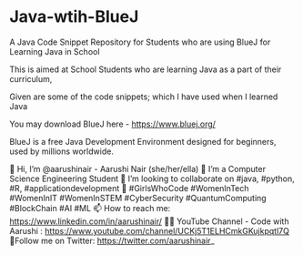 # Java-wtih-BlueJ
A Java Code Snippet Repository for Students who are using BlueJ for Learning Java in School

This is aimed at School Students who are learning Java as a part of their curriculum,

Given are some of the code snippets; which I have used when I learned Java

You may download BlueJ here - https://www.bluej.org/

BlueJ is a free Java Development Environment designed for beginners, used by millions worldwide.





👋 Hi, I’m @aarushinair - Aarushi Nair (she/her/ella)
👀 I’m a Computer Science Engineering Student
💞️ I’m looking to collaborate on #java, #python, #R, #applicationdevelopment
🌱 #GirlsWhoCode #WomenInTech #WomenInIT #WomenInSTEM #CyberSecurity #QuantumComputing #BlockChain #AI #ML
📫 How to reach me: https://www.linkedin.com/in/aarushinair/
👩‍🏫 YouTube Channel - Code with Aarushi : https://www.youtube.com/channel/UCKj5T1ELHCmkGKujkpqtl7Q
🙋‍ Follow me on Twitter: https://twitter.com/aarushinair_
